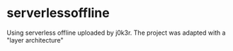 # serverlessoffline
Using serverless offline uploaded by j0k3r. The project was adapted with a "layer architecture"
